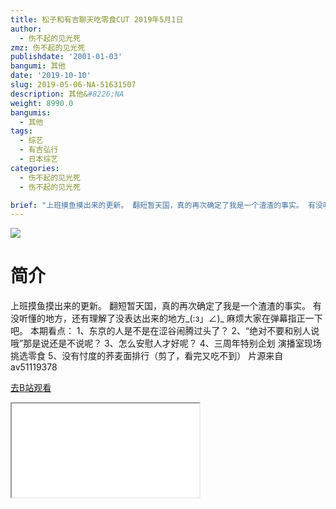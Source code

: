 ```yaml
---
title: 松子和有吉聊天吃零食CUT 2019年5月1日
author:
  - 伤不起的见光死
zmz: 伤不起的见光死
publishdate: '2001-01-03'
bangumi: 其他
date: '2019-10-10'
slug: 2019-05-06-NA-51631507
description: 其他&#8226;NA
weight: 8990.0
bangumis:
  - 其他
tags:
  - 综艺
  - 有吉弘行
  - 日本综艺
categories:
  - 伤不起的见光死
  - 伤不起的见光死

brief: "上班摸鱼摸出来的更新。 翻短暂天国，真的再次确定了我是一个渣渣的事实。 有没听懂的地方，还有理解了没表达出来的地方_(:з」∠)_ 麻烦大家在弹幕指正一下吧。 本期看点： 1、东京的人是不是在涩谷闹腾过头了？ 2、“绝对不要和别人说哦”那是说还是不说呢？ 3、怎么安慰人才好呢？ 4、三周年特别企划 演播室现场挑选零食 5、没有忖度的荞麦面排行（剪了，看完又吃不到） 片源来自av51119378"
---
```

![](https://raw.githubusercontent.com/tcgriffith/owaraisite/master/static/tmpimg/a34f70957ec96dd6295e7e6efb7a65539c3b579b.jpg.480.jpg)
# 简介  
上班摸鱼摸出来的更新。
翻短暂天国，真的再次确定了我是一个渣渣的事实。
有没听懂的地方，还有理解了没表达出来的地方_(:з」∠)_
麻烦大家在弹幕指正一下吧。
本期看点：
1、东京的人是不是在涩谷闹腾过头了？
2、“绝对不要和别人说哦”那是说还是不说呢？
3、怎么安慰人才好呢？
4、三周年特别企划 演播室现场挑选零食 
5、没有忖度的荞麦面排行（剪了，看完又吃不到）
片源来自av51119378  

[去B站观看](https://www.bilibili.com/video/av51631507/)
<div class ="resp-container"><iframe class="testiframe" src="//player.bilibili.com/player.html?aid=51631507"", scrolling="no", allowfullscreen="true" > </iframe></div> 

